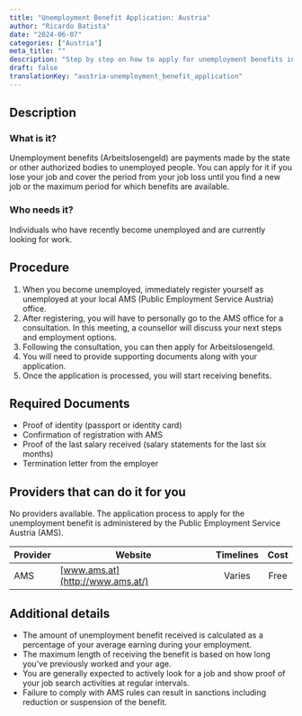 ```yaml
---
title: "Unemployment Benefit Application: Austria"
author: "Ricardo Batista"
date: "2024-06-07"
categories: ["Austria"]
meta_title: ""
description: "Step by step on how to apply for unemployment benefits in Austria."
draft: false
translationKey: "austria-unemployment_benefit_application"
---
```


## Description
### What is it?
Unemployment benefits (Arbeitslosengeld) are payments made by the state or other authorized bodies to unemployed people. You can apply for it if you lose your job and cover the period from your job loss until you find a new job or the maximum period for which benefits are available.

### Who needs it?
Individuals who have recently become unemployed and are currently looking for work. 

## Procedure

1. When you become unemployed, immediately register yourself as unemployed at your local AMS (Public Employment Service Austria) office.
2. After registering, you will have to personally go to the AMS office for a consultation. In this meeting, a counsellor will discuss your next steps and employment options.
3. Following the consultation, you can then apply for Arbeitslosengeld.
4. You will need to provide supporting documents along with your application.
5. Once the application is processed, you will start receiving benefits.

## Required Documents
- Proof of identity (passport or identity card)
- Confirmation of registration with AMS
- Proof of the last salary received (salary statements for the last six months)
- Termination letter from the employer

## Providers that can do it for you
No providers available. The application process to apply for the unemployment benefit is administered by the Public Employment Service Austria (AMS).

| Provider        |     Website                        |     Timelines    |       Cost       |
| --------------- | ---------------------------------- |  :-------------: | :--------------: |
| AMS             |  [www.ams.at](http://www.ams.at/)  |   Varies         |     Free         |

## Additional details

- The amount of unemployment benefit received is calculated as a percentage of your average earning during your employment.
- The maximum length of receiving the benefit is based on how long you've previously worked and your age.
- You are generally expected to actively look for a job and show proof of your job search activities at regular intervals.
- Failure to comply with AMS rules can result in sanctions including reduction or suspension of the benefit.